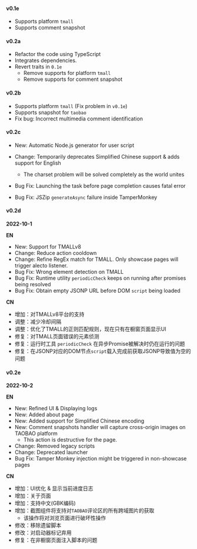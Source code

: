 #### v0.1e

- Supports platform `tmall`
- Supports comment snapshot





#### v0.2a

- Refactor the code using TypeScript
- Integrates dependencies.
- Revert traits in `0.1e`
  - Remove supports for platform `tmall`
  - Remove supports for comment snapshot





#### v0.2b

- Supports platform `tmall` (Fix problem in `v0.1e`)
- Supports snapshot for `taobao`
- Fix bug: Incorrect multimedia comment identification





#### v0.2c

- New: Automatic Node.js generator for user script

- Change: Temporarily deprecates Simplified Chinese support & adds support for English

  - The charset problem will be solved completely as the world unites

- Bug Fix: Launching the task before page completion causes fatal error

- Bug Fix: JSZip `generateAsync` failure inside TamperMonkey

  

#### v0.2d

**2022-10-1**

**EN**

- New: Support for TMALLv8
- Change: Reduce action cooldown
- Change: Refine RegEx match for TMALL. Only showcase pages will trigger alecto listener.
- Bug Fix: Wrong element detection on TMALL
- Bug Fix: Runtime utility `periodicCheck` keeps on running after promises being resolved
- Bug Fix: Obtain empty JSONP URL before DOM `script` being loaded



**CN**

- 增加：对TMALLv8平台的支持
- 调整：减少冷却间隔
- 调整：优化了TMALL的正则匹配规则，现在只有在橱窗页面显示UI
- 修复：对TMALL页面错误的元素侦测
- 修复：运行时工具 `periodicCheck` 在异步Promise被解决时仍在运行的问题
- 修复：在JSONP对应的DOM节点`script`载入完成前获取JSONP导致值为空的问题



#### v0.2e 

**2022-10-2**

**EN**

- New: Refined UI & Displaying logs
- New: Added about page
- New: Added support for Simplified Chinese encoding
- New: Comment snapshots handler will capture cross-origin images on TAOBAO platform
  - This action is destructive for the page.
- Change: Removed legacy scripts 
- Change: Deprecated launcher
- Bug Fix: Tamper Monkey injection might be triggered in non-showcase pages



**CN**

- 增加：UI优化 & 显示当前进度日志
- 增加：关于页面
- 增加：支持中文(GBK编码)
- 增加：截图组件将支持对`TAOBAO`评论区的所有跨域图片的获取
  - 该操作将对浏览页面进行破坏性操作
- 修改：移除遗留脚本
- 修改：对启动器标记弃用
- 修复：在非橱窗页面注入脚本的问题
